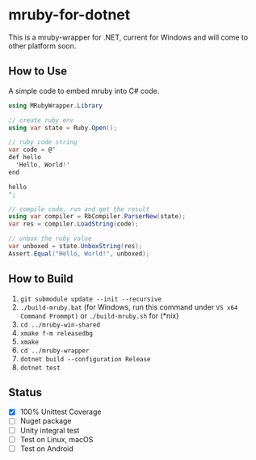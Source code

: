 # mruby-for-dotnet

This is a mruby-wrapper for .NET, current for Windows and will come to other platform soon.

## How to Use

A simple code to embed mruby into C# code.

```csharp
using MRubyWrapper.Library

// create ruby env
using var state = Ruby.Open();

// ruby code string
var code = @"
def hello
  'Hello, World!'
end

hello
";

// compile code, run and get the result
using var compiler = RbCompiler.ParserNew(state);
var res = compiler.LoadString(code);

// unbox the ruby value
var unboxed = state.UnboxString(res);
Assert.Equal("Hello, World!", unboxed);

```

## How to Build

1. `git submodule update --init --recursive`
2. `./build-mruby.bat` (for Windows, run this command under `VS x64 Command Prommpt)` or `./build-mruby.sh` for (*nix)
3. `cd ../mruby-win-shared`
4. `xmake f-m releasedbg`
5. `xmake`
6. `cd ../mruby-wrapper`
7. `dotnet build --configuration Release`
8. `dotnet test`

## Status

- [X] 100% Unittest Coverage
- [ ] Nuget package
- [ ] Unity integral test
- [ ] Test on Linux, macOS
- [ ] Test on Android
